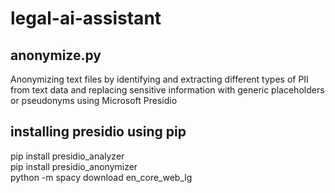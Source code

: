 # legal-ai-assistant
## anonymize.py
Anonymizing text files by identifying and extracting different types of PII from text data and replacing sensitive information with generic placeholders or pseudonyms using Microsoft Presidio
## installing presidio using pip
pip install presidio_analyzer  
pip install presidio_anonymizer  
python -m spacy download en_core_web_lg  